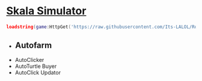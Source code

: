 # [Skala Simulator](https://www.roblox.com/games/10972284553/Skala-Simulator)
```lua
loadstring(game:HttpGet('https://raw.githubusercontent.com/Its-LALOL/Roblox-Scripts/main/Skala%20Simulator/.lua'))()
```
- ## Autofarm
- AutoClicker
- AutoTurtle Buyer
- AutoClick Updator
